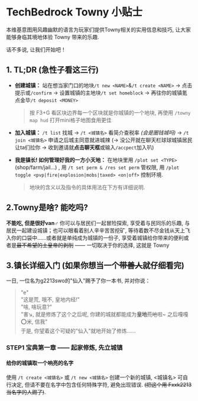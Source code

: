 # TechBedrock Towny 小贴士

本维基意图用风趣幽默的语言为玩家们提供Towny相关的实用信息和技巧, 让大家能够身临其境地体验 Towny 带来的乐趣.

话不多说, 让我们开始吧！

## 1. TL;DR \(急性子看这三行\)

- **创建城镇：** 站在想当家门口的地块`/t new <NAME>`&`/t create <NAME>` →  点击提示或`/confirm` → 设置城镇的主地块`/t set homeblock` →  再往你的城镇氪点金毕`/t deposit <MONEY>`

    > 按 F3+G 看区块边界每一个区块就是你城镇的一个地块, 再使用 `/towny map hud` 打开mini格子地图食用更佳

- **加入城镇：** `/t list` 找城 → `/t <城镇名>` 看简介查税率 *\(会是圈钱城吗\)*  →  `/t join <城镇名>` 申请之后城主同意就进城辣 \(→ 没公开就在聊天栏球球城镇居民让ta们拉你 → 收到邀请就**点击聊天框**或输入`/accpect`加入叭\)

- **我是镇长! 如何管理好我的一方小天地：** 在地块里用 `/plot set <TYPE>` \(shop/farm/jail...\) , 用 `/t set perm & /res set perm` 管权限, 用 `/plot toggle <pvp|fire|explosion|mobs|taxed> <on|off>` 控制环境.

    > 地块的含义以及指令的具体用法在下方有详细说明.

## 2.Towny是啥? 能吃吗?

**不能吃, 但是很好van♂**
你可以与居民们一起冒险探索, 享受着与民同乐的乐趣, 与居民一起建设城镇；也可以眼看着别人辛辛苦苦挖矿, 等待着数不尽金钱从天上飞入你的口袋中……或者就是单纯成为城镇的一份子, 享受着城镇给你带来的便利或者是~~最不希望的土皇帝的剥削~~ —— 一切取决于你的选择, 这就是 Towny

## 3.镇长详细入门 \(如果你想当一个~~带善人~~就仔细看完\)

一日, 一位名为g2213swo的"仙入"赐予了你一本书, 并对你说：
> "e"  
> "这是荒, 哦不, 皇地内经!"  
> "啥, 啥玩意?"  
> "害↘, 就是修炼了这个之后呢, 你建的城就都能成为**皇地**~~荒地~~啦~ 之后嘎嘎⭕米, 信我"  
于是, 你望着这个可疑的"仙入"就地开始了修炼......

### STEP1 宝典第一章 —— 起家修炼, 先立城镇

#### 给你的城镇取一个响亮的名字

使用 `/t create <城镇名>` 或 `/t new <城镇名>` 创建一个新的城镇, <城镇名> 可自行决定, 但请不要在名字中包含任何特殊字符, 避免出现错误. ~~(把这个用 Fxxk2213 当名字的人踢了)~~.
